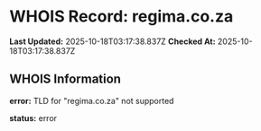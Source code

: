 # WHOIS Record: regima.co.za

**Last Updated:** 2025-10-18T03:17:38.837Z
**Checked At:** 2025-10-18T03:17:38.837Z

## WHOIS Information

**error:** TLD for "regima.co.za" not supported

**status:** error

